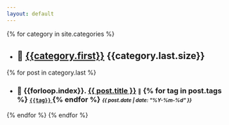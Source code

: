 ```yaml
---
layout: default
---
```

{% for category in site.categories %}
- ## :closed_book: [**{{category.first}}**]({{site.baseurl}}/category/{{category.first}})  {{category.last.size}}
{% for post in category.last %}
  - ### :page_with_curl: {{forloop.index}}. [{{ post.title }}]({{post.url}})  <small><small>:bookmark:</small></small> {% for tag in post.tags %} [<small> `{{tag}}` </small>]({{site.baseurl}}/tag/{{tag}}) {% endfor %}      <small><small>*{{ post.date | date: "%Y-%m-%d" }}* </small></small> 

{% endfor %}
{% endfor %}